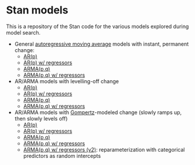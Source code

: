 # Stan models

This is a repository of the Stan code for the various models explored during model search.

- General [autoregressive moving average](https://en.wikipedia.org/wiki/Autoregressive%E2%80%93moving-average_model) models with instant, permanent change:
  - [AR(p)](ar.stan)
  - [AR(p) w/ regressors](ar_regression.stan)
  - [ARMA(p,q)](arma.stan)
  - [ARMA(p,q) w/ regressors](arma_regression.stan)
- AR/ARMA models with levelling-off change
  - [AR(p)](ar_p3e.stan)
  - [AR(p) w/ regressors](ar_regression_p3e.stan)
  - [ARMA(p,q)](arma_p3e.stan)
  - [ARMA(p,q) w/ regressors](arma_regression_p3e.stan)
- AR/ARMA models with [Gompertz](https://en.wikipedia.org/wiki/Gompertz_function)-modeled change (slowly ramps up, then slowly levels off)
  - [AR(p)](ar_p5e.stan)
  - [AR(p) w/ regressors](ar_regression_p5e.stan)
  - [ARMA(p,q)](arma_p5e.stan)
  - [ARMA(p,q) w/ regressors](arma_regression_p5e.stan)
  - [ARMA(p,q) w/ regressors (v2)](arma_regression_p5e.stan): reparameterization with categorical predictors as random intercepts
